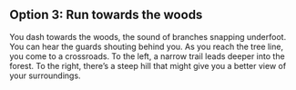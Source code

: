 ## Option 3: Run towards the woods
You dash towards the woods, the sound of branches snapping underfoot. You can hear the guards shouting behind you. As you reach the tree line, you come to a crossroads. To the left, a narrow trail leads deeper into the forest. To the right, there’s a steep hill that might give you a better view of your surroundings.
